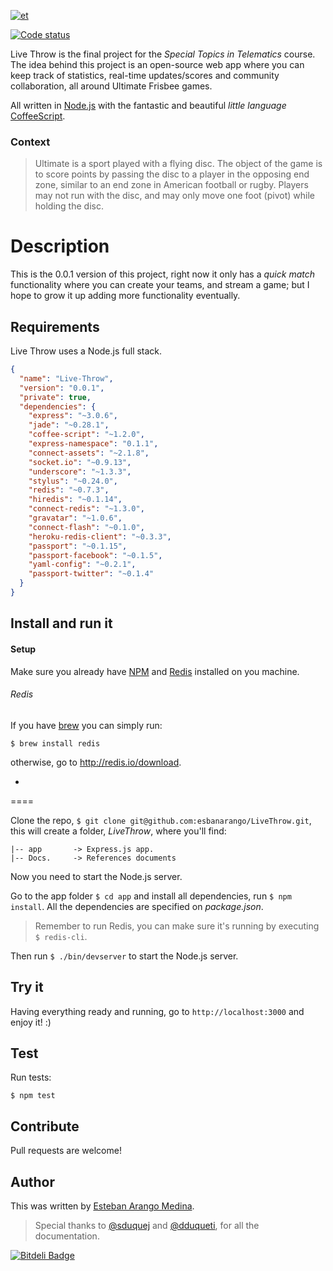  [![et](https://github.com/esbanarango/LiveThrow/blob/master/Docs./lg.png?raw=true)](http://livethrow.herokuapp.com/)

[![][2]][1]

  [1]: https://travis-ci.org/esbanarango/LiveThrow
  [2]: https://api.travis-ci.org/esbanarango/LiveThrow.png?branch=master (Code status)

Live Throw is the final project for the _Special Topics in Telematics_ course. The idea behind this project is an open-source web app where you can keep track of statistics, real-time updates/scores and community collaboration, all around Ultimate Frisbee games.

All written in [Node.js](http://nodejs.org/) with the fantastic and beautiful _little language_ [CoffeeScript](http://coffeescript.org/).

### Context

>Ultimate is a sport played with a flying disc. The object of the game is to score points by passing the disc to a player in the opposing end zone, similar to an end zone in American football or rugby. Players may not run with the disc, and may only move one foot (pivot) while holding the disc.

# Description

This is the 0.0.1 version of this project, right now it only has a _quick match_ functionality where you can create your teams, and stream a game; but I hope to grow it up adding more functionality eventually.

##  Requirements
Live Throw uses a Node.js full stack.

```json
{
  "name": "Live-Throw",
  "version": "0.0.1",
  "private": true,
  "dependencies": {
    "express": "~3.0.6",
    "jade": "~0.28.1",
    "coffee-script": "~1.2.0",
    "express-namespace": "0.1.1",
    "connect-assets": "~2.1.8",
    "socket.io": "~0.9.13",
    "underscore": "~1.3.3",
    "stylus": "~0.24.0",
    "redis": "~0.7.3",
    "hiredis": "~0.1.14",
    "connect-redis": "~1.3.0",
    "gravatar": "~1.0.6",
    "connect-flash": "~0.1.0",
    "heroku-redis-client": "~0.3.3",
    "passport": "~0.1.15",
    "passport-facebook": "~0.1.5",
    "yaml-config": "~0.2.1",
    "passport-twitter": "~0.1.4"
  }
}
```

## Install and run it

#### Setup

Make sure you already have [NPM](http://npmjs.org/) and [Redis](http://redis.io/) installed on you machine.

###### Redis
If you have [brew](http://mxcl.github.com/homebrew/) you can simply run:

    $ brew install redis
otherwise, go to http://redis.io/download.

-
====


Clone the repo, `$ git clone git@github.com:esbanarango/LiveThrow.git`, this will create a folder, _LiveThrow_, where you'll find:

    |-- app       -> Express.js app.
    |-- Docs.     -> References documents

Now you need to start the Node.js server.

Go to the app folder `$ cd app` and install all dependencies, run `$ npm install`. All the dependencies are specified on _package.json_.

>Remember to run Redis, you can make sure it's running by executing  `$ redis-cli`.

Then run `$ ./bin/devserver` to start the Node.js server.

## Try it

Having everything ready and running, go to `http://localhost:3000` and enjoy it! :)

## Test

Run tests:

    $ npm test

## Contribute

Pull requests are welcome!

## Author
This was written by [Esteban Arango Medina](http://twitter.com/esbanarango).
>Special thanks to [@sduquej](https://twitter.com/sduquej) and [@dduqueti](https://twitter.com/dduqueti), for all the documentation.


[![Bitdeli Badge](https://d2weczhvl823v0.cloudfront.net/esbanarango/livethrow/trend.png)](https://bitdeli.com/free "Bitdeli Badge")

